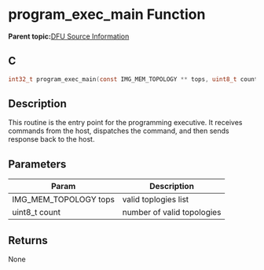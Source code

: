 # program\_exec\_main Function

**Parent topic:**[DFU Source Information](GUID-601EC36F-434F-4CEE-BF96-232B23F39458.md)

## C

```c
int32_t program_exec_main(const IMG_MEM_TOPOLOGY ** tops, uint8_t count);
```

## Description

This routine is the entry point for the programming executive. It receives commands from the host, dispatches the command, and then sends response back to the host.

## Parameters

|Param|Description|
|-----|-----------|
|IMG\_MEM\_TOPOLOGY tops|valid toplogies list|
|uint8\_t count|number of valid topologies|

## Returns

None

